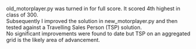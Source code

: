 old_motorplayer.py was turned in for full score.  It scored 4th highest in class of 300.  
Subsequently I improved the solution in new_motorplayer.py and then tested against a Travelling Sales Person (TSP) solution.  
No significant improvements were found to date but TSP on an aggregated grid is the likely area of advancement.
